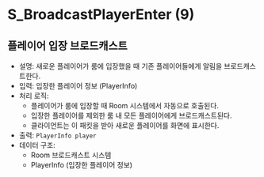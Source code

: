 # S_BroadcastPlayerEnter (9)

## 플레이어 입장 브로드캐스트

- 설명: 새로운 플레이어가 룸에 입장했을 때 기존 플레이어들에게 알림을 브로드캐스트한다.
- 입력: 입장한 플레이어 정보 (PlayerInfo)
- 처리 로직:
  - 플레이어가 룸에 입장할 때 Room 시스템에서 자동으로 호출된다.
  - 입장한 플레이어를 제외한 룸 내 모든 플레이어에게 브로드캐스트된다.
  - 클라이언트는 이 패킷을 받아 새로운 플레이어를 화면에 표시한다.
- 출력: `PlayerInfo player`
- 데이터 구조: 
  - Room 브로드캐스트 시스템
  - PlayerInfo (입장한 플레이어 정보)